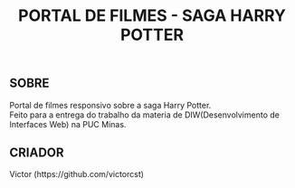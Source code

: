 <header>
<div> 
  <h1> PORTAL DE FILMES - SAGA HARRY POTTER </h1>
  </div>
  </header>
<div>
  <h2> SOBRE </h2>
    <p>
      Portal de filmes responsivo sobre a saga Harry Potter. <br>
      Feito para a entrega do trabalho da materia de DIW(Desenvolvimento de Interfaces Web) na PUC Minas.<br>
    </p>
    </div>
    <div>
    <h2> CRIADOR </h2>
    <p> Victor (https://github.com/victorcst) </p>
    </div>
